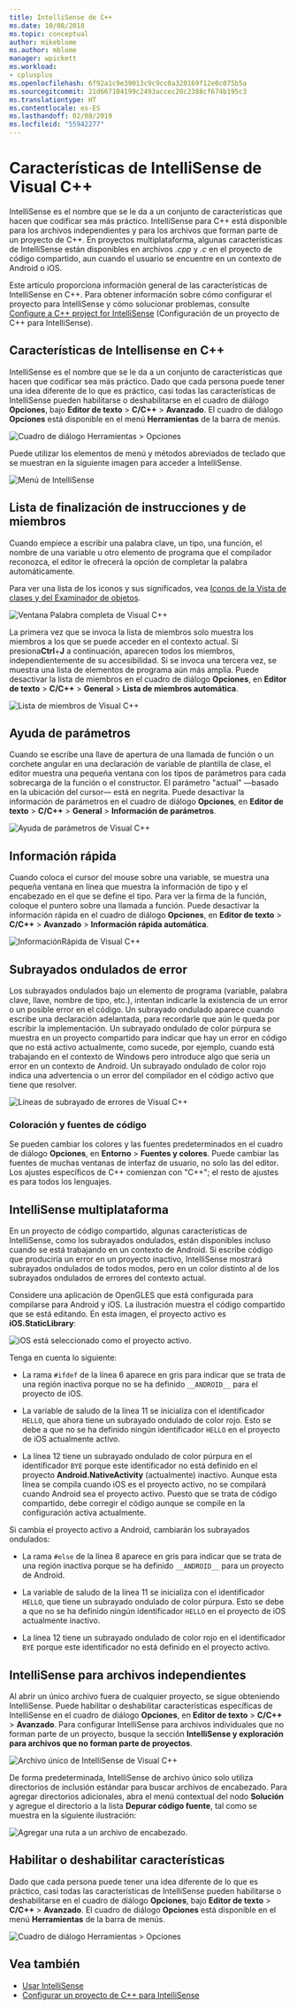 ```yaml
---
title: IntelliSense de C++
ms.date: 10/08/2018
ms.topic: conceptual
author: mikeblome
ms.author: mblome
manager: wpickett
ms.workload:
- cplusplus
ms.openlocfilehash: 6f92a1c9e39013c9c9cc0a320169f12e0c075b5a
ms.sourcegitcommit: 21d667104199c2493accec20c2388cf674b195c3
ms.translationtype: HT
ms.contentlocale: es-ES
ms.lasthandoff: 02/08/2019
ms.locfileid: "55942277"
---
```

# <a name="visual-c-intellisense-features"></a>Características de IntelliSense de Visual C++

IntelliSense es el nombre que se le da a un conjunto de características que hacen que codificar sea más práctico. IntelliSense para C++ está disponible para los archivos independientes y para los archivos que forman parte de un proyecto de C++. En proyectos multiplataforma, algunas características de IntelliSense están disponibles en archivos *.cpp* y *.c* en el proyecto de código compartido, aun cuando el usuario se encuentre en un contexto de Android o iOS.

Este artículo proporciona información general de las características de IntelliSense en C++. Para obtener información sobre cómo configurar el proyecto para IntelliSense y cómo solucionar problemas, consulte [Configure a C++ project for IntelliSense](visual-cpp-intellisense-configuration.md) (Configuración de un proyecto de C++ para IntelliSense).

## <a name="intellisense-features-in-c"></a>Características de Intellisense en C++

IntelliSense es el nombre que se le da a un conjunto de características que hacen que codificar sea más práctico. Dado que cada persona puede tener una idea diferente de lo que es práctico, casi todas las características de IntelliSense pueden habilitarse o deshabilitarse en el cuadro de diálogo **Opciones**, bajo **Editor de texto** > **C/C++** > **Avanzado**. El cuadro de diálogo **Opciones** está disponible en el menú **Herramientas** de la barra de menús.

![Cuadro de diálogo Herramientas > Opciones](../ide/media/sintellisensecpptoolsoptions.PNG)

Puede utilizar los elementos de menú y métodos abreviados de teclado que se muestran en la siguiente imagen para acceder a IntelliSense.

![Menú de IntelliSense](../ide/media/vs2015_cpp_intellisense_menu.png)

## <a name="statement-completion-and-member-list"></a>Lista de finalización de instrucciones y de miembros

Cuando empiece a escribir una palabra clave, un tipo, una función, el nombre de una variable u otro elemento de programa que el compilador reconozca, el editor le ofrecerá la opción de completar la palabra automáticamente.

Para ver una lista de los iconos y sus significados, vea [Iconos de la Vista de clases y del Examinador de objetos](../ide/class-view-and-object-browser-icons.md).

![Ventana Palabra completa de Visual C&#43;&#43;](../ide/media/vs2015_cpp_complete_word.png)

La primera vez que se invoca la lista de miembros solo muestra los miembros a los que se puede acceder en el contexto actual. Si presiona**Ctrl**+**J** a continuación, aparecen todos los miembros, independientemente de su accesibilidad. Si se invoca una tercera vez, se muestra una lista de elementos de programa aún más amplia. Puede desactivar la lista de miembros en el cuadro de diálogo **Opciones**, en **Editor de texto** > **C/C++** > **General** > **Lista de miembros automática**.

![Lista de miembros de Visual C&#43;&#43;](../ide/media/vs2015_cpp_list_members.png)

## <a name="parameter-help"></a>Ayuda de parámetros

Cuando se escribe una llave de apertura de una llamada de función o un corchete angular en una declaración de variable de plantilla de clase, el editor muestra una pequeña ventana con los tipos de parámetros para cada sobrecarga de la función o el constructor. El parámetro "actual" &mdash;basado en la ubicación del cursor&mdash; está en negrita. Puede desactivar la información de parámetros en el cuadro de diálogo **Opciones**, en **Editor de texto** > **C/C++** > **General** > **Información de parámetros**.

![Ayuda de parámetros de Visual C&#43;&#43;](../ide/media/vs_2015_cpp_param_help.png)

## <a name="quick-info"></a>Información rápida

Cuando coloca el cursor del mouse sobre una variable, se muestra una pequeña ventana en línea que muestra la información de tipo y el encabezado en el que se define el tipo. Para ver la firma de la función, coloque el puntero sobre una llamada a función. Puede desactivar la información rápida en el cuadro de diálogo **Opciones**, en **Editor de texto** > **C/C++** > **Avanzado** > **Información rápida automática**.

![InformaciónRápida de Visual C&#43;&#43;](../ide/media/vs2015_cpp_quickinfo.png)

## <a name="error-squiggles"></a>Subrayados ondulados de error

Los subrayados ondulados bajo un elemento de programa (variable, palabra clave, llave, nombre de tipo, etc.), intentan indicarle la existencia de un error o un posible error en el código. Un subrayado ondulado aparece cuando escribe una declaración adelantada, para recordarle que aún le queda por escribir la implementación. Un subrayado ondulado de color púrpura se muestra en un proyecto compartido para indicar que hay un error en código que no está activo actualmente, como sucede, por ejemplo, cuando está trabajando en el contexto de Windows pero introduce algo que sería un error en un contexto de Android. Un subrayado ondulado de color rojo indica una advertencia o un error del compilador en el código activo que tiene que resolver.

![Líneas de subrayado de errores de Visual C&#43;&#43;](../ide/media/vs2015_cpp_error_quiggles.png)

### <a name="code-colorization-and-fonts"></a>Coloración y fuentes de código

Se pueden cambiar los colores y las fuentes predeterminados en el cuadro de diálogo **Opciones**, en **Entorno** > **Fuentes y colores**. Puede cambiar las fuentes de muchas ventanas de interfaz de usuario, no solo las del editor. Los ajustes específicos de C++ comienzan con "C++"; el resto de ajustes es para todos los lenguajes.

## <a name="cross-platform-intellisense"></a>IntelliSense multiplataforma

En un proyecto de código compartido, algunas características de IntelliSense, como los subrayados ondulados, están disponibles incluso cuando se está trabajando en un contexto de Android. Si escribe código que produciría un error en un proyecto inactivo, IntelliSense mostrará subrayados ondulados de todos modos, pero en un color distinto al de los subrayados ondulados de errores del contexto actual.

Considere una aplicación de OpenGLES que está configurada para compilarse para Android y iOS. La ilustración muestra el código compartido que se está editando. En esta imagen, el proyecto activo es **iOS.StaticLibrary**:

![iOS está seleccionado como el proyecto activo.](../ide/media/intellisensecppcrossplatform2.png)

Tenga en cuenta lo siguiente:

- La rama `#ifdef` de la línea 6 aparece en gris para indicar que se trata de una región inactiva porque no se ha definido `__ANDROID__` para el proyecto de iOS.

- La variable de saludo de la línea 11 se inicializa con el identificador `HELLO`, que ahora tiene un subrayado ondulado de color rojo. Esto se debe a que no se ha definido ningún identificador `HELLO` en el proyecto de iOS actualmente activo.

- La línea 12 tiene un subrayado ondulado de color púrpura en el identificador `BYE` porque este identificador no está definido en el proyecto **Android.NativeActivity** (actualmente) inactivo. Aunque esta línea se compila cuando iOS es el proyecto activo, no se compilará cuando Android sea el proyecto activo. Puesto que se trata de código compartido, debe corregir el código aunque se compile en la configuración activa actualmente.

Si cambia el proyecto activo a Android, cambiarán los subrayados ondulados:

- La rama `#else` de la línea 8 aparece en gris para indicar que se trata de una región inactiva porque se ha definido `__ANDROID__` para un proyecto de Android.

- La variable de saludo de la línea 11 se inicializa con el identificador `HELLO`, que tiene un subrayado ondulado de color púrpura. Esto se debe a que no se ha definido ningún identificador `HELLO` en el proyecto de iOS actualmente inactivo.

- La línea 12 tiene un subrayado ondulado de color rojo en el identificador `BYE` porque este identificador no está definido en el proyecto activo.

## <a name="intellisense-for-stand-alone-files"></a>IntelliSense para archivos independientes

Al abrir un único archivo fuera de cualquier proyecto, se sigue obteniendo IntelliSense. Puede habilitar o deshabilitar características específicas de IntelliSense en el cuadro de diálogo **Opciones**, en **Editor de texto** > **C/C++**  >  **Avanzado**. Para configurar IntelliSense para archivos individuales que no forman parte de un proyecto, busque la sección **IntelliSense y exploración para archivos que no forman parte de proyectos**.

![Archivo único de IntelliSense de Visual C&#43;&#43;](../ide/media/vs2015_cpp_single_file_intellisense.png)

De forma predeterminada, IntelliSense de archivo único solo utiliza directorios de inclusión estándar para buscar archivos de encabezado. Para agregar directorios adicionales, abra el menú contextual del nodo **Solución** y agregue el directorio a la lista **Depurar código fuente**, tal como se muestra en la siguiente ilustración:

![Agregar una ruta a un archivo de encabezado.](../ide/media/intellisensedebugyourcode.jpg)

## <a name="enable-or-disable-features"></a>Habilitar o deshabilitar características

Dado que cada persona puede tener una idea diferente de lo que es práctico, casi todas las características de IntelliSense pueden habilitarse o deshabilitarse en el cuadro de diálogo **Opciones**, bajo **Editor de texto** > **C/C++** > **Avanzado**. El cuadro de diálogo **Opciones** está disponible en el menú **Herramientas** de la barra de menús.

![Cuadro de diálogo Herramientas > Opciones](../ide/media/sintellisensecpptoolsoptions.PNG)

## <a name="see-also"></a>Vea también

- [Usar IntelliSense](../ide/using-intellisense.md)
- [Configurar un proyecto de C++ para IntelliSense](visual-cpp-intellisense-configuration.md)

